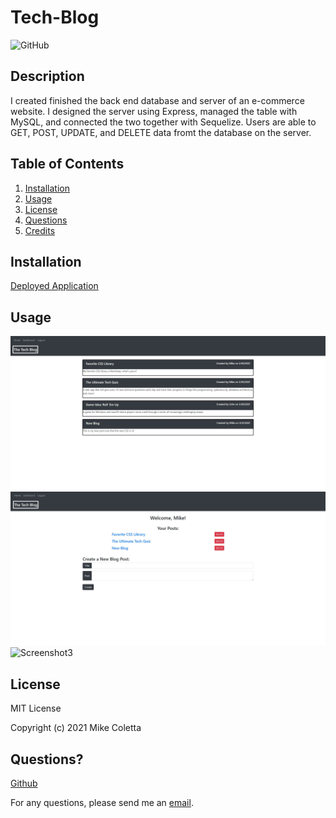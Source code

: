 # Tech-Blog

![GitHub](https://img.shields.io/github/license/MikeColetta/Tech-Blog)

## Description
    
I created finished the back end database and server of an e-commerce website. I designed the server using Express, managed the table with MySQL, and connected the two together with Sequelize. Users are able to GET, POST, UPDATE, and DELETE data fromt the database on the server.
    
## Table of Contents
1. [Installation](#installation)
2. [Usage](#usage)
3. [License](#license)
4. [Questions](#questions)
5. [Credits](#credits)
    
## Installation
    
[Deployed Application](https://floating-anchorage-92095.herokuapp.com/)
    
## Usage

![Screenshot1](./images/Screenshot1.JPG)
![Screenshot2](./images/Screenshot2.JPG)
![Screenshot3]()


## License
    
MIT License
    
Copyright (c) 2021 Mike Coletta
          
## Questions?
    
[Github](https://github.com/MikeColetta)
    
For any questions, please send me an [email](mailto:coletta.mike@gmail.com).